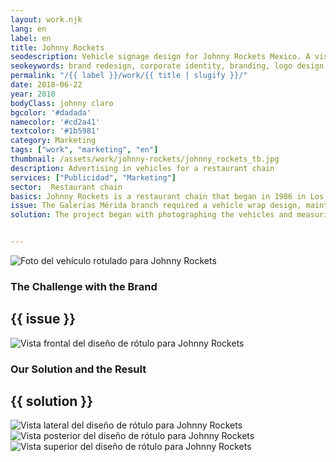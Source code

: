```yaml
---
layout: work.njk 
lang: en
label: en
title: Johnny Rockets
seodescription: Vehicle signage design for Johnny Rockets Mexico. A visual evolution that reflects modernity while preserving the brand’s classic essence.
seokeywords: brand redesign, corporate identity, branding, logo design, restaurant franchise, visual identity, international brand, marker, mexico
permalink: "/{{ label }}/work/{{ title | slugify }}/"
date: 2018-06-22
year: 2018
bodyClass: johnny claro
bgcolor: '#dadada'
namecolor: '#cd2a41'
textcolor: '#1b5981'
category: Marketing
tags: ["work", "marketing", "en"]
thumbnail: /assets/work/johnny-rockets/johnny_rockets_tb.jpg
description: Advertising in vehicles for a restaurant chain
services: ["Publicidad", "Marketing"]
sector:  Restaurant chain
basics: Johnny Rockets is a restaurant chain that began in 1986 in Los Angeles, California. Seven years later, it opened its first restaurant in Mexico and has experienced continuous growth, allowing it to establish more than 300 locations worldwide.
issue: The Galerías Mérida branch required a vehicle wrap design, maintaining the graphic style inspired by the 1950s and 1960s, for which the franchise is known.
solution: The project began with photographing the vehicles and measuring the work areas. A digital template was then created based on these measurements to ensure full coverage of all external surfaces of the vans. With the layout defined, the next step was designing proposals that incorporated graphic elements aligned with the brand’s personality, along with various photographic materials. The final result is a striking design that stays true to Johnny Rockets’ classic style while serving the added function of informing and advertising the restaurant to passersby.


---
```


![Foto del vehículo rotulado para Johnny Rockets](/assets/work/johnny-rockets/johnny_rockets_van_camino.jpg)

<div class="column__2">
    <div class="col__left">
        <h3>The Challenge with the Brand</h3>
    </div>
    <div class="col__right">
        <h2>{{ issue }}</h2>
    </div>
</div>

![Vista frontal del diseño de rótulo para Johnny Rockets](/assets/work/johnny-rockets/johnny_rockets_vista_frente.jpg)

<div class="column__2 work__column__2">
    <div class="col__left">
        <h3>Our Solution and the Result</h3>
    </div>
    <div class="col__right">
        <h2>{{ solution }}</h2>
    </div>
</div>

![Vista lateral del diseño de rótulo para Johnny Rockets](/assets/work/johnny-rockets/johnny_rockets_vista_lateral.jpg)
![Vista posterior del diseño de rótulo para Johnny Rockets](/assets/work/johnny-rockets/johnny_rockets_vista_reverso.jpg)
![Vista superior del diseño de rótulo para Johnny Rockets](/assets/work/johnny-rockets/johnny_rockets_vista_superior.jpg)